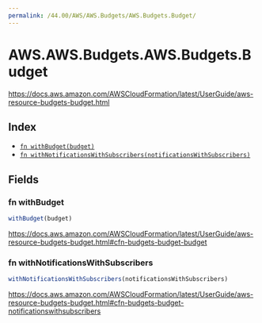 ```yaml
---
permalink: /44.00/AWS/AWS.Budgets/AWS.Budgets.Budget/
---
```


# AWS.AWS.Budgets.AWS.Budgets.Budget

https://docs.aws.amazon.com/AWSCloudFormation/latest/UserGuide/aws-resource-budgets-budget.html

## Index

* [`fn withBudget(budget)`](#fn-withbudget)
* [`fn withNotificationsWithSubscribers(notificationsWithSubscribers)`](#fn-withnotificationswithsubscribers)

## Fields

### fn withBudget

```ts
withBudget(budget)
```

https://docs.aws.amazon.com/AWSCloudFormation/latest/UserGuide/aws-resource-budgets-budget.html#cfn-budgets-budget-budget

### fn withNotificationsWithSubscribers

```ts
withNotificationsWithSubscribers(notificationsWithSubscribers)
```

https://docs.aws.amazon.com/AWSCloudFormation/latest/UserGuide/aws-resource-budgets-budget.html#cfn-budgets-budget-notificationswithsubscribers